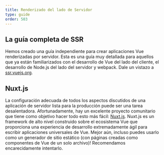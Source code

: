 ```yaml
---
title: Renderizado del lado de Servidor
type: guide
order: 503
---
```


## La guía completa de SSR

Hemos creado una guía independiente para crear aplicaciones Vue renderizadas por servidor. Esta es una guía muy detallada para aquellos que ya están familiarizados con el desarrollo de Vue del lado del cliente, el desarrollo de Node.js del lado del servidor y webpack. Dale un vistazo a [ssr.vuejs.org](https://ssr.vuejs.org/).

## Nuxt.js 

La configuración adecuada de todos los aspectos discutidos de una aplicación de servidor lista para la producción puede ser una tarea desalentadora. Afortunadamente, hay un excelente proyecto comunitario que tiene como objetivo hacer todo esto más fácil: [Nuxt.js](https://nuxtjs.org/). Nuxt.js es un framework de alto nivel construido sobre el ecosistema Vue que proporciona una experiencia de desarrollo extremadamente ágil para escribir aplicaciones universales de Vue. Mejor aún, incluso puedes usarlo como un generador de sitio estático (con páginas creadas como componentes de Vue de un solo archivo)! Recomendamos encarecidamente intentarlo.
